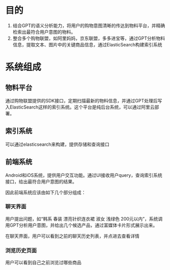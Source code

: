 # 目的

1. 结合GPT的语义分析能力，将用户的购物意图清晰的传达到物料平台，并精确检索出最符合用户意图的物料。
2. 整合多个购物联盟，如阿里妈妈，京东联盟，多多进宝等，通过GPT分析物料信息，提取文本、图片中的关键商品信息，通过ElasticSearch构建索引系统


# 系统组成

## 物料平台
通过购物联盟提供的SDK接口，定期扫描最新的物料信息，并通过GPT处理后写入ElasticSearch这样的索引系统。这个平台是纯后台系统，可以通过阿里云部署。

## 索引系统
可以通过elasticsearch来构建，提供存储和查询接口

## 前端系统
Android和iOS系统，提供用户交互功能。通过UI接收用户query，查询索引系统接口，给出最符合用户意图的结果。

因此前端系统应该由如下几个部分组成：

### 聊天界面
用户提出问题，如“韩系 春装 漂亮针织连衣裙 淑女 浅绿色 200元以内”，系统调用GPT分析用户意图，并给出几个候选产品，通过富媒体卡片形式展示出来。

在聊天界面，用户可以看到之前的聊天历史列表，并点进去查看详情

### 浏览历史页面
用户可以看到自己之前浏览过哪些商品